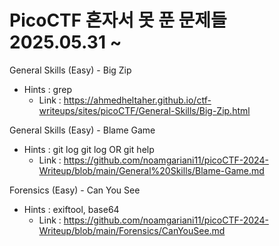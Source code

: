 # PicoCTF 혼자서 못 푼 문제들 2025.05.31 ~

General Skills (Easy) - Big Zip
  * Hints : grep
    - Link : https://ahmedheltaher.github.io/ctf-writeups/sites/picoCTF/General-Skills/Big-Zip.html

General Skills (Easy) - Blame Game
  * Hints : git log git log OR git help
    - Link : https://github.com/noamgariani11/picoCTF-2024-Writeup/blob/main/General%20Skills/Blame-Game.md

Forensics (Easy) - Can You See
  * Hints : exiftool, base64
    - Link : https://github.com/noamgariani11/picoCTF-2024-Writeup/blob/main/Forensics/CanYouSee.md
